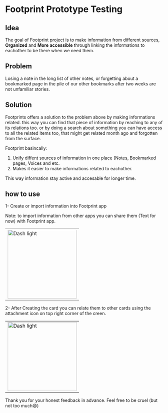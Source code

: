 # Footprint Prototype Testing

## Idea

The goal of Footprint project is to make information from different sources, **Organized** and **More** **accessible** through linking the informations to eachother to be there when we need them.

## Problem

Losing a note in the long list of other notes, or forgetting about a bookmarked page in the pile of our other bookmarks after two weeks are not unfamiliar stories. 

## Solution

Footprints offers a solution to the problem above by making informations related. this way you can find that piece of information by reaching to any of its relations too.  or by doing a search about something you can have access to all the related items too, that might get related month ago and forgotten from the surface. 

Footprint basincally: 

 1. Unify diffent sources of information in one place (Notes, Bookmarked pages, Voices and etc.
 2. Makes it easier to make informations related to eachother.

This way information stay active and accesable for longer time.

## how to use
1- Create or import information into Footprint app

Note: to import information from other apps  you can share them (Text for now) with Footprint app.

<table>
  <tr>
    <td><img src="https://user-images.githubusercontent.com/5299974/206841347-fdd94ae8-5648-4907-96cc-eb1d6e1a94f8.jpg?raw=true" alt="Dash light" width="220"/></td>
  </tr>
</table>

2- After Creating the card you can relate them to other cards using the attachment icon on top right corner of the creen.

<table>
  <tr>
    <td><img src="https://user-images.githubusercontent.com/5299974/206841500-f1f1fbd3-614a-437d-b29c-1b36be623d94.jpg?raw=true" alt="Dash light" width="220"/></td>
  </tr>
</table>

Thank you for your honest feedback in advance. Feel free to be cruel (but not too much😄)
